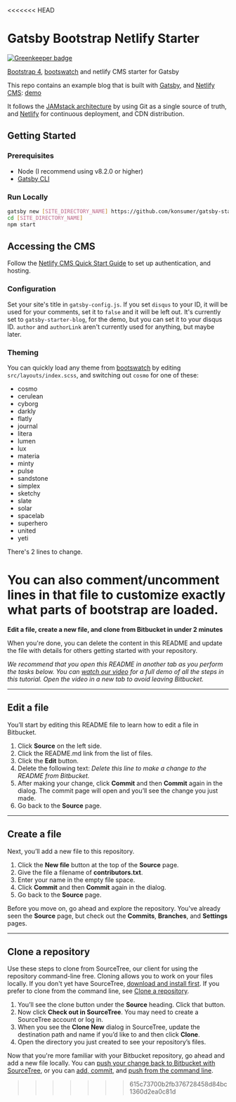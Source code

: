 <<<<<<< HEAD
# Gatsby Bootstrap Netlify Starter

[![Greenkeeper badge](https://badges.greenkeeper.io/konsumer/gatsby-starter-bootstrap-netlify.svg)](https://greenkeeper.io/)

[Bootstrap 4](http://getbootstrap.com/), [bootswatch](https://bootswatch.com/) and netlify CMS starter for Gatsby

This repo contains an example blog that is built with [Gatsby](https://www.gatsbyjs.org/), and [Netlify CMS](https://netlifycms.org): [demo](https://gatsby-starter-bootstrap-netlify.netlify.com)

It follows the [JAMstack architecture](https://jamstack.org) by using Git as a single source of truth, and [Netlify](netlify.com) for continuous deployment, and CDN distribution.

## Getting Started

### Prerequisites

* Node (I recommend using v8.2.0 or higher)
* [Gatsby CLI](https://www.gatsbyjs.org/docs/)

### Run Locally

```sh
gatsby new [SITE_DIRECTORY_NAME] https://github.com/konsumer/gatsby-starter-bootstrap-netlify/
cd [SITE_DIRECTORY_NAME]
npm start
```

## Accessing the CMS

Follow the [Netlify CMS Quick Start Guide](https://www.netlifycms.org/docs/quick-start/#authentication) to set up authentication, and hosting.

### Configuration

Set your site's title in `gatsby-config.js`. If you set `disqus` to your ID, it will be used for your comments, set it to `false` and it will be left out. It's currently set to `gatsby-starter-blog`, for the demo, but you can set it to your disqus ID. `author` and `authorLink` aren't currently used for anything, but maybe later.


### Theming

You can quickly load any theme from [bootswatch](https://bootswatch.com/) by editing `src/layouts/index.scss`, and switching out `cosmo` for one of these:

* cosmo
* cerulean
* cyborg
* darkly
* flatly
* journal
* litera
* lumen
* lux
* materia
* minty
* pulse
* sandstone
* simplex
* sketchy
* slate
* solar
* spacelab
* superhero
* united
* yeti

There's 2 lines to change.

You can also comment/uncomment lines in that file to customize exactly what parts of bootstrap are loaded.
=======
**Edit a file, create a new file, and clone from Bitbucket in under 2 minutes**

When you're done, you can delete the content in this README and update the file with details for others getting started with your repository.

*We recommend that you open this README in another tab as you perform the tasks below. You can [watch our video](https://youtu.be/0ocf7u76WSo) for a full demo of all the steps in this tutorial. Open the video in a new tab to avoid leaving Bitbucket.*

---

## Edit a file

You’ll start by editing this README file to learn how to edit a file in Bitbucket.

1. Click **Source** on the left side.
2. Click the README.md link from the list of files.
3. Click the **Edit** button.
4. Delete the following text: *Delete this line to make a change to the README from Bitbucket.*
5. After making your change, click **Commit** and then **Commit** again in the dialog. The commit page will open and you’ll see the change you just made.
6. Go back to the **Source** page.

---

## Create a file

Next, you’ll add a new file to this repository.

1. Click the **New file** button at the top of the **Source** page.
2. Give the file a filename of **contributors.txt**.
3. Enter your name in the empty file space.
4. Click **Commit** and then **Commit** again in the dialog.
5. Go back to the **Source** page.

Before you move on, go ahead and explore the repository. You've already seen the **Source** page, but check out the **Commits**, **Branches**, and **Settings** pages.

---

## Clone a repository

Use these steps to clone from SourceTree, our client for using the repository command-line free. Cloning allows you to work on your files locally. If you don't yet have SourceTree, [download and install first](https://www.sourcetreeapp.com/). If you prefer to clone from the command line, see [Clone a repository](https://confluence.atlassian.com/x/4whODQ).

1. You’ll see the clone button under the **Source** heading. Click that button.
2. Now click **Check out in SourceTree**. You may need to create a SourceTree account or log in.
3. When you see the **Clone New** dialog in SourceTree, update the destination path and name if you’d like to and then click **Clone**.
4. Open the directory you just created to see your repository’s files.

Now that you're more familiar with your Bitbucket repository, go ahead and add a new file locally. You can [push your change back to Bitbucket with SourceTree](https://confluence.atlassian.com/x/iqyBMg), or you can [add, commit,](https://confluence.atlassian.com/x/8QhODQ) and [push from the command line](https://confluence.atlassian.com/x/NQ0zDQ).
>>>>>>> 615c73700b2fb376728458d84bc1360d2ea0c81d
